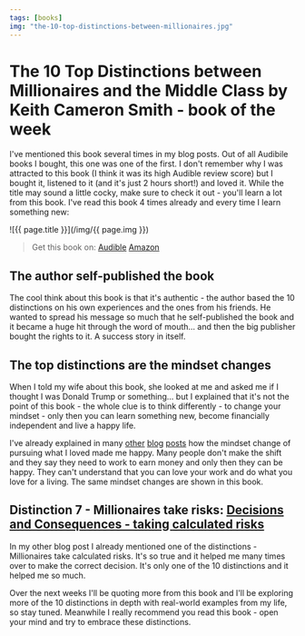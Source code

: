 ```yaml
---
tags: [books]
img: "the-10-top-distinctions-between-millionaires.jpg"
---
```


# The 10 Top Distinctions between Millionaires and the Middle Class by Keith Cameron Smith - book of the week


I've mentioned this book several times in my blog posts. Out of all Audibile books I bought, this one was one of the first. I don't remember why I was attracted to this book (I think it was its high Audible review score) but I bought it, listened to it (and it's just 2 hours short!) and loved it. While the title may sound a little cocky, make sure to check it out - you'll learn a lot from this book. I've read this book 4 times already and every time I learn something new:

<!--More-->

![{{ page.title }}](/img/{{ page.img }})

> Get this book on: [Audible](https://www.audible.com/pd/B002V8MZIO?tag=sliwinski-20) [Amazon](https://www.amazon.com/dp/0345500229?tag=sliwinski-20)

## The author self-published the book

The cool think about this book is that it's authentic - the author based the 10 distinctions on his own experiences and the ones from his friends. He wanted to spread his message so much that he self-published the book and it became a huge hit through the word of mouth... and then the big publisher bought the rights to it. A success story in itself.

## The top distinctions are the mindset changes

When I told my wife about this book, she looked at me and asked me if I thought I was Donald Trump or something... but I explained that it's not the point of this book - the whole clue is to think differently - to change your mindset - only then you can learn something new, become financially independent and live a happy life.

I've already explained in many [other](/just-because-you-can-doesnt-mean-you-should) [blog](/feed-your-curiosity-try-things-out-learn-grow) [posts](/labor-day-a-reason-to-celebrate-love-for-work) how the mindset change of pursuing what I loved made me happy. Many people don't make the shift and they say they need to work to earn money and only then they can be happy. They can't understand that you can love your work and do what you love for a living. The same mindset changes are shown in this book.

## Distinction 7 - Millionaires take risks: [Decisions and Consequences - taking calculated risks](/decisions-and-consequences-taking-calculated)

In my other blog post I already mentioned one of the distinctions - Millionaires take calculated risks. It's so true and it helped me many times over to make the correct decision. It's only one of the 10 distinctions and it helped me so much.

Over the next weeks I'll be quoting more from this book and I'll be exploring more of the 10 distinctions in depth with real-world examples from my life, so stay tuned. Meanwhile I really recommend you read this book - open your mind and try to embrace these distinctions.

  
  
  
 

  



[n]: https://michael.gratis/nozbe